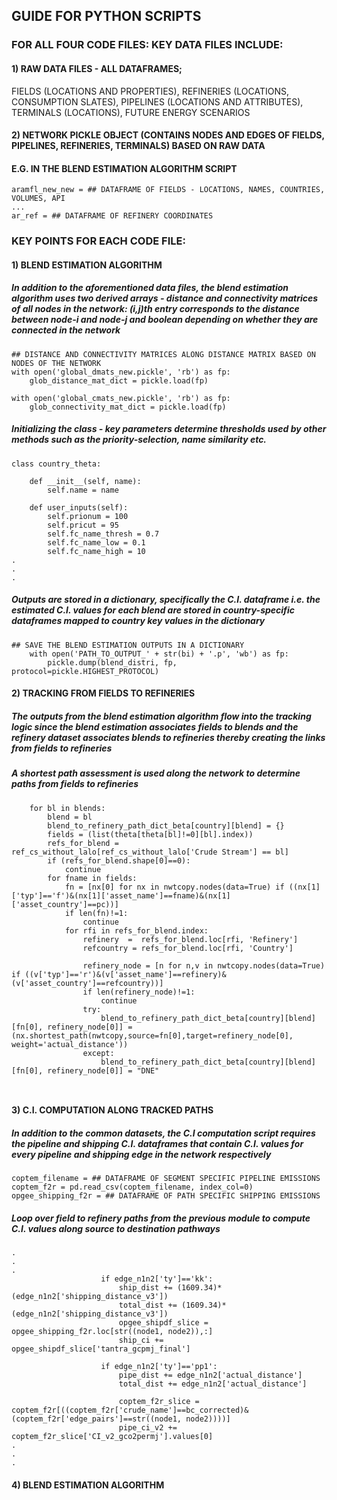 ## GUIDE FOR PYTHON SCRIPTS

### FOR ALL FOUR CODE FILES: KEY DATA FILES INCLUDE: 
#### 1) RAW DATA FILES - ALL DATAFRAMES; 
  FIELDS (LOCATIONS AND PROPERTIES), 
  REFINERIES (LOCATIONS, CONSUMPTION SLATES), 
  PIPELINES (LOCATIONS AND ATTRIBUTES),
  TERMINALS (LOCATIONS),
  FUTURE ENERGY SCENARIOS
#### 2) NETWORK PICKLE OBJECT (CONTAINS NODES AND EDGES OF FIELDS, PIPELINES, REFINERIES, TERMINALS) BASED ON RAW DATA


#### E.G. IN THE BLEND ESTIMATION ALGORITHM SCRIPT

```
aramfl_new_new = ## DATAFRAME OF FIELDS - LOCATIONS, NAMES, COUNTRIES, VOLUMES, API
...
ar_ref = ## DATAFRAME OF REFINERY COORDINATES

```


### KEY POINTS FOR EACH CODE FILE:

#### 1) BLEND ESTIMATION ALGORITHM

##### In addition to the aforementioned data files, the blend estimation algorithm uses two derived arrays - distance and connectivity matrices of all nodes in the network: (i,j)th entry  corresponds to the distance between node-i and node-j and boolean depending on whether they are connected in the network

```
## DISTANCE AND CONNECTIVITY MATRICES ALONG DISTANCE MATRIX BASED ON NODES OF THE NETWORK
with open('global_dmats_new.pickle', 'rb') as fp:
    glob_distance_mat_dict = pickle.load(fp)

with open('global_cmats_new.pickle', 'rb') as fp:
    glob_connectivity_mat_dict = pickle.load(fp)

```
##### Initializing the class - key parameters determine thresholds used by other methods such as the priority-selection, name similarity etc.

```
class country_theta:

    def __init__(self, name):
        self.name = name

    def user_inputs(self):
        self.prionum = 100
        self.pricut = 95
        self.fc_name_thresh = 0.7
        self.fc_name_low = 0.1
        self.fc_name_high = 10
.
.
.

```
##### Outputs are stored in a dictionary, specifically the C.I. dataframe i.e. the estimated C.I. values for each blend are stored in country-specific dataframes mapped to country key values in the dictionary

```
## SAVE THE BLEND ESTIMATION OUTPUTS IN A DICTIONARY
    with open('PATH_TO_OUTPUT_' + str(bi) + '.p', 'wb') as fp:
        pickle.dump(blend_distri, fp, protocol=pickle.HIGHEST_PROTOCOL)

```


#### 2) TRACKING FROM FIELDS TO REFINERIES

##### The outputs from the blend estimation algorithm flow into the tracking logic since the blend estimation associates fields to blends and the refinery dataset associates blends to refineries thereby creating the links from fields to refineries

##### A shortest path assessment is used along the network to determine paths from fields to refineries

```
    for bl in blends:
        blend = bl
        blend_to_refinery_path_dict_beta[country][blend] = {}
        fields = (list(theta[theta[bl]!=0][bl].index))
        refs_for_blend = ref_cs_without_lalo[ref_cs_without_lalo['Crude Stream'] == bl]
        if (refs_for_blend.shape[0]==0):
            continue
        for fname in fields:
            fn = [nx[0] for nx in nwtcopy.nodes(data=True) if ((nx[1]['typ']=='f')&(nx[1]['asset_name']==fname)&(nx[1]['asset_country']==pc))]
            if len(fn)!=1:
                continue
            for rfi in refs_for_blend.index:
                refinery  =  refs_for_blend.loc[rfi, 'Refinery']
                refcountry = refs_for_blend.loc[rfi, 'Country']

                refinery_node = [n for n,v in nwtcopy.nodes(data=True) if ((v['typ']=='r')&(v['asset_name']==refinery)&(v['asset_country']==refcountry))]
                if len(refinery_node)!=1:
                    continue
                try:
                    blend_to_refinery_path_dict_beta[country][blend][fn[0], refinery_node[0]] = (nx.shortest_path(nwtcopy,source=fn[0],target=refinery_node[0], weight='actual_distance'))
                except:
                    blend_to_refinery_path_dict_beta[country][blend][fn[0], refinery_node[0]] = "DNE"



```


#### 3) C.I. COMPUTATION ALONG TRACKED PATHS

##### In addition to the common datasets, the C.I computation script requires the pipeline and shipping C.I. dataframes that contain C.I. values for every pipeline and shipping edge in the network respectively

```
coptem_filename = ## DATAFRAME OF SEGMENT SPECIFIC PIPELINE EMISSIONS
coptem_f2r = pd.read_csv(coptem_filename, index_col=0)
opgee_shipping_f2r = ## DATAFRAME OF PATH SPECIFIC SHIPPING EMISSIONS

```

##### Loop over field to refinery paths from the previous module to compute C.I. values along source to destination pathways

```
.
.
.
                    if edge_n1n2['ty']=='kk':
                        ship_dist += (1609.34)*(edge_n1n2['shipping_distance_v3'])
                        total_dist += (1609.34)*(edge_n1n2['shipping_distance_v3'])
                        opgee_shipdf_slice = opgee_shipping_f2r.loc[str((node1, node2)),:]
                        ship_ci += opgee_shipdf_slice['tantra_gcpmj_final']

                    if edge_n1n2['ty']=='pp1':
                        pipe_dist += edge_n1n2['actual_distance']
                        total_dist += edge_n1n2['actual_distance']

                        coptem_f2r_slice = coptem_f2r[((coptem_f2r['crude_name']==bc_corrected)&(coptem_f2r['edge_pairs']==str((node1, node2))))]
                        pipe_ci_v2 += coptem_f2r_slice['CI_v2_gco2permj'].values[0]
.
.
.

```
#### 4) BLEND ESTIMATION ALGORITHM

